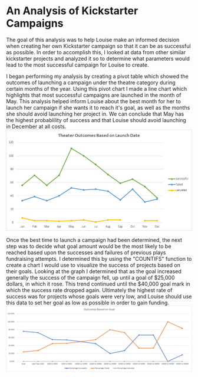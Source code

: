 # An Analysis of Kickstarter Campaigns
  The goal of this analysis was to help Louise make an informed decision when creating her own Kickstarter campaign so that it can be as successful as possible. In order to accomplish this, I looked at data from other similar kickstarter projects and analyzed it so to determine what parameters would lead to the most successful campaign for Louise to create. 

  I began performing my analysis by creating a pivot table which showed the outcomes of launching a campaign under the theatre category during certain months of the year. Using this pivot chart I made a line chart which highlights that most successful campaigns are launched in the month of May. This analysis helped inform Louise about the best month for her to launch her campaign if she wants it to reach it's goal, as well as the months she should avoid launching her project in. We can conclude that May has the highest probablility of success and that Louise should avoid launching in December at all costs. ![Theater Outcomes vs Launch](https://github.com/flabbychew/kickstarter-analysis/blob/main/Theater_Outacomes_vs_Launch.png?raw=true)

  Once the best time to launch a campaign had been determined, the next step was to decide what goal amount would be the most likely to be reached based upon the successes and failures of previous plays fundraising attempts. I determined this by using the "COUNTIFS" function to create a chart I would use to visualize the success of projects based on their goals. Looking at the graph I determined that as the goal increased generally the success of the campaign fell, up until a goal of $25,000 dollars, in which it rose. This trend continued until the $40,000 goal mark in which the success rate dropped again. Ultimately the highest rate of success was for projects whose goals were very low, and Louise should use this data to set her goal as low as possible in order to gain funding. ![Outcomes_vs_Goals](https://github.com/flabbychew/kickstarter-analysis/blob/main/Outcomes_vs_Goals.png?raw=true)
  

